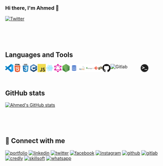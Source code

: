 ### Hi there, I'm Ahmed 👋

[![Twitter](https://img.shields.io/twitter/follow/ahmedamsoliman?color=1DA1F2&logo=twitter&style=for-the-badge)](https://twitter.com/ahmedamsoliman)

<br />
<br />
<br />

## Languages and Tools

<img align="left" alt="Visual Studio Code" width="26px" src="https://raw.githubusercontent.com/github/explore/80688e429a7d4ef2fca1e82350fe8e3517d3494d/topics/visual-studio-code/visual-studio-code.png" />
<img align="left" alt="HTML5" width="26px" src="https://raw.githubusercontent.com/github/explore/80688e429a7d4ef2fca1e82350fe8e3517d3494d/topics/html/html.png" />
<img align="left" alt="CSS3" width="26px" src="https://raw.githubusercontent.com/github/explore/80688e429a7d4ef2fca1e82350fe8e3517d3494d/topics/css/css.png" />
<img align="left" alt="C++" width="26px" src="https://raw.githubusercontent.com/github/explore/80688e429a7d4ef2fca1e82350fe8e3517d3494d/topics/cpp/cpp.png" />
<img align="left" alt="JavaScript" width="26px" src="https://raw.githubusercontent.com/github/explore/80688e429a7d4ef2fca1e82350fe8e3517d3494d/topics/javascript/javascript.png" />
<img align="left" alt="React" width="26px" src="https://raw.githubusercontent.com/github/explore/80688e429a7d4ef2fca1e82350fe8e3517d3494d/topics/react/react.png" />
<img align="left" alt="GraphQL" width="26px" src="https://raw.githubusercontent.com/github/explore/80688e429a7d4ef2fca1e82350fe8e3517d3494d/topics/graphql/graphql.png" />
<img align="left" alt="Node.js" width="26px" src="https://raw.githubusercontent.com/github/explore/80688e429a7d4ef2fca1e82350fe8e3517d3494d/topics/nodejs/nodejs.png" />
<img align="left" alt="SQL" width="26px" src="https://raw.githubusercontent.com/github/explore/80688e429a7d4ef2fca1e82350fe8e3517d3494d/topics/sql/sql.png" />
<img align="left" alt="MySQL" width="26px" src="https://raw.githubusercontent.com/github/explore/80688e429a7d4ef2fca1e82350fe8e3517d3494d/topics/mysql/mysql.png" />
<img align="left" alt="MongoDB" width="26px" src="https://raw.githubusercontent.com/github/explore/80688e429a7d4ef2fca1e82350fe8e3517d3494d/topics/mongodb/mongodb.png" />
<img align="left" alt="Git" width="26px" src="https://raw.githubusercontent.com/github/explore/80688e429a7d4ef2fca1e82350fe8e3517d3494d/topics/git/git.png" />
<img align="left" alt="GitHub" width="26px" src="https://raw.githubusercontent.com/github/explore/78df643247d429f6cc873026c0622819ad797942/topics/github/github.png" />
<img align="left" alt="Gitlab" width="96px" src="https://img.shields.io/badge/gitlab-1DA1F2?style=for-the-badge&logo=gitlab&logoColor=white" />
<img align="left" alt="Terminal" width="26px" src="https://raw.githubusercontent.com/github/explore/80688e429a7d4ef2fca1e82350fe8e3517d3494d/topics/terminal/terminal.png" />

<br />
<br />
<br />

## GitHub stats

[![Ahmed's GitHub stats](https://github-readme-stats.vercel.app/api?username=ahmedamsoliman-1&show_icons=true&hide_border=true)](https://github.com/anuraghazra/github-readme-stats)

<br />
<br />
<br />

## 🔗 Connect with me

[![portfolio](https://img.shields.io/badge/my_portfolio-000?style=for-the-badge&logo=ko-fi&logoColor=white)](https://ahmedamsoliman.herokuapp.com/)
[![linkedin](https://img.shields.io/badge/linkedin-0A66C2?style=for-the-badge&logo=linkedin&logoColor=white)](https://www.linkedin.com/in/ahmedalimsoliman/)
[![twitter](https://img.shields.io/badge/twitter-1DA1F2?style=for-the-badge&logo=twitter&logoColor=white)](https://twitter.com/ahmedamsoliman)
[![facebook](https://img.shields.io/badge/facebook-1DA1F2?style=for-the-badge&logo=facebook&logoColor=white)](https://www.facebook.com/ahmedalimsoliman)
[![instagram](https://img.shields.io/badge/instagram-1DA1F2?style=for-the-badge&logo=instagram&logoColor=white)](https://www.instagram.com/ahmed_ali_m_soliman)
[![github](https://img.shields.io/badge/github-1DA1F2?style=for-the-badge&logo=github&logoColor=white)](https://github.com/ahmedamsoliman-1)
[![gitlab](https://img.shields.io/badge/gitlab-1DA1F2?style=for-the-badge&logo=gitlab&logoColor=white)](https://gitlab.com/ahmedamsoliman-1)
[![credly](https://img.shields.io/badge/credly-1DA1F2?style=for-the-badge&logo=credly&logoColor=white)](https://www.credly.com/users/ahmed-ali-mohamed-soliman/badges)
[![skillsoft](https://img.shields.io/badge/skillsoft-1DA1F2?style=for-the-badge&logo=skillsoft&logoColor=white)](https://skillsoft.digitalbadges.skillsoft.com/profile/ahmedsoliman614032/wallet)
[![whatsapp](https://img.shields.io/badge/whatsapp-1DA1F2?style=for-the-badge&logo=whatsapp&logoColor=white)](https://wa.link/2219fj)

